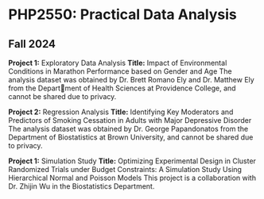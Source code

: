 # PHP2550: Practical Data Analysis
## Fall 2024

**Project 1:** Exploratory Data Analysis
 **Title:** Impact of Environmental Conditions in Marathon Performance based on Gender and Age
The analysis dataset was obtained by Dr. Brett Romano Ely and Dr. Matthew Ely from the Department of Health Sciences at Providence College, and cannot be shared due to privacy.

**Project 2:** Regression Analysis
 **Title:** Identifying Key Moderators and Predictors of Smoking Cessation in Adults with Major Depressive Disorder
The analysis dataset was obtained by Dr. George Papandonatos from the Department of Biostatistics at Brown University, and cannot be shared due to privacy.

**Project 1:** Simulation Study
 **Title:** Optimizing Experimental Design in Cluster Randomized Trials under Budget Constraints: A Simulation Study Using Hierarchical Normal and Poisson Models
This project is a collaboration with Dr. Zhijin Wu in the Biostatistics Department.

